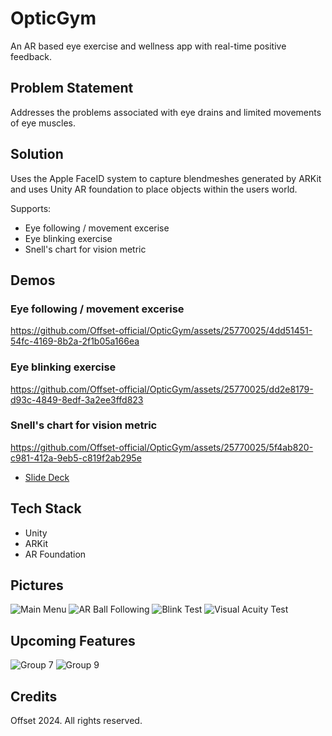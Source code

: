 # OpticGym

An AR based eye exercise and wellness app with real-time positive feedback.

## Problem Statement

Addresses the problems associated with eye drains and limited movements of eye muscles. 

## Solution

Uses the Apple FaceID system to capture blendmeshes generated by ARKit and uses Unity AR foundation to place objects within the users world.

Supports:

- Eye following / movement excerise
- Eye blinking exercise
- Snell's chart for vision metric

## Demos

### Eye following / movement excerise

https://github.com/Offset-official/OpticGym/assets/25770025/4dd51451-54fc-4169-8b2a-2f1b05a166ea

### Eye blinking exercise

https://github.com/Offset-official/OpticGym/assets/25770025/dd2e8179-d93c-4849-8edf-3a2ee3ffd823

### Snell's chart for vision metric

https://github.com/Offset-official/OpticGym/assets/25770025/5f4ab820-c981-412a-9eb5-c819f2ab295e

- [Slide Deck](./demos/slide-deck.pdf)


## Tech Stack

- Unity
- ARKit
- AR Foundation

## Pictures

![Main Menu](https://github.com/Offset-official/OpticGym/assets/79493191/84c44e5e-8962-41ac-b60b-6cd50777770a)
![AR Ball Following](https://github.com/Offset-official/OpticGym/assets/79493191/c685f43b-4a8b-41f3-a333-8997b488ad9e)
![Blink Test](https://github.com/Offset-official/OpticGym/assets/79493191/fb143b46-ea21-4d0c-8771-ddca69546cb3)
![Visual Acuity Test](https://github.com/Offset-official/OpticGym/assets/79493191/66a3ef4a-68c1-468c-9f03-ad5df829e6c1)
  
## Upcoming Features

![Group 7](https://github.com/Offset-official/OpticGym/assets/79493191/5a11e847-7df4-4c71-8d6e-90e1bc98cbee)
![Group 9](https://github.com/Offset-official/OpticGym/assets/79493191/ec4b5321-5cf3-4c50-9fb2-10f35b3386f5)

## Credits

Offset 2024. All rights reserved.
